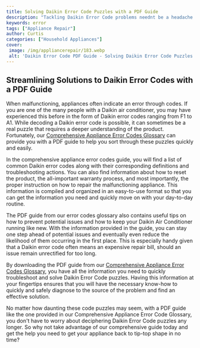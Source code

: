 ```yaml
---
title: Solving Daikin Error Code Puzzles with a PDF Guide
description: "Tackling Daikin Error Code problems neednt be a headache  our PDF guide provides you with all the tips and tricks you need to unravel the puzzles and get your Daikin unit up and running again"
keywords: error
tags: ["Appliance Repair"]
author: Curtis
categories: ["Household Appliances"]
cover: 
 image: /img/appliancerepair/183.webp
 alt: 'Daikin Error Code PDF Guide - Solving Daikin Error Code Puzzles'
---
```

## Streamlining Solutions to Daikin Error Codes with a PDF Guide
When malfunctioning, appliances often indicate an error through codes. If you are one of the many people with a Daikin air conditioner, you may have experienced this before in the form of Daikin error codes ranging from F1 to A1. While decoding a Daikin error code is possible, it can sometimes be a real puzzle that requires a deeper understanding of the product. Fortunately, our [Comprehensive Appliance Error Codes Glossary](./error-codes/) can provide you with a PDF guide to help you sort through these puzzles quickly and easily. 

In the comprehensive appliance error codes guide, you will find a list of common Daikin error codes along with their corresponding definitions and troubleshooting actions. You can also find information about how to reset the product, the all-important warranty process, and most importantly, the proper instruction on how to repair the malfunctioning appliance. This information is compiled and organized in an easy-to-use format so that you can get the information you need and quickly move on with your day-to-day routine.

The PDF guide from our error codes glossary also contains useful tips on how to prevent potential issues and how to keep your Daikin Air Conditioner running like new. With the information provided in the guide, you can stay one step ahead of potential issues and eventually even reduce the likelihood of them occurring in the first place. This is especially handy given that a Daikin error code often means an expensive repair bill, should an issue remain unrectified for too long.

By downloading the PDF guide from our [Comprehensive Appliance Error Codes Glossary](./error-codes/), you have all the information you need to quickly troubleshoot and solve Daikin Error Code puzzles. Having this information at your fingertips ensures that you will have the necessary know-how to quickly and safely diagnose to the source of the problem and find an effective solution.

No matter how daunting these code puzzles may seem, with a PDF guide like the one provided in our Comprehensive Appliance Error Code Glossary, you don't have to worry about deciphering Daikin Error Code puzzles any longer. So why not take advantage of our comprehensive guide today and get the help you need to get your appliance back to tip-top shape in no time?
